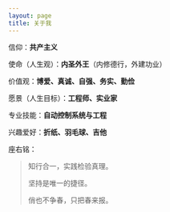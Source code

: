```yaml
---
layout: page
title: 关于我
---
```


信仰：**共产主义**

使命（人生观）：**内圣外王**（内修德行，外建功业）

价值观：**博爱、真诚、自强、务实、勤俭**

愿景（人生目标）：**工程师、实业家**

专业技能：**自动控制系统与工程**

兴趣爱好：**折纸、羽毛球、吉他**

座右铭：

> 知行合一，实践检验真理。
>
> 坚持是唯一的捷径。
>
> 俏也不争春，只把春来报。


